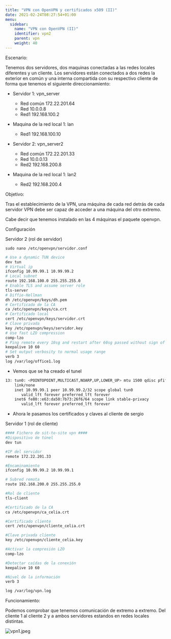 ```yaml
---
title: "VPN con OpenVPN y certificados x509 (II)"
date: 2021-02-24T08:27:54+01:00
menu:
  sidebar:
    name: "VPN con OpenVPN (II)"
    identifier: vpn2
    parent: vpn
    weight: 40
---
```


Escenario:

Tenemos dos servidores, dos maquinas conectadas a las redes locales diferentes y un cliente. Los servidores están conectados a dos redes la exterior en común y una interna compartida con su respectivo cliente de forma que tenemos el siguiente direccionamiento:


* Servidor 1: vpn_server
  * Red común 172.22.201.64
  * Red 10.0.0.8
  * Red1 192.168.100.2
* Maquina de la red local 1: lan
  * Red1 192.168.100.10

* Servidor 2: vpn_server2
  * Red común 172.22.201.33
  * Red 10.0.0.13
  * Red2 192.168.200.8
* Maquina de la red local 1: lan2
  * Red2 192.168.200.4


Objetivo:

Tras el establecimiento de la VPN, una máquina de cada red detrás de cada servidor VPN debe ser capaz de acceder a una máquina del otro extremo.

Cabe decir que tenemos instalado en las 4 máquinas el paquete openvpn.

Configuración

Servidor 2 (rol de servidor)

`sudo nano /etc/openvpn/servidor.conf `

```sh
# Use a dynamic TUN device
dev tun
# Virtual ip
ifconfig 10.99.99.1 10.99.99.2
# Local subnet
route 192.168.100.0 255.255.255.0
# Enable TLS and assume server role
tls-server
# Diffie-Hellman
dh /etc/openvpn/keys/dh.pem
# Certificado de la CA
ca /etc/openvpn/keys/ca.crt
# Certificado local
cert /etc/openvpn/keys/servidor.crt
# Clave privada 
key /etc/openvpn/keys/servidor.key
# Use fast LZO compression
comp-lzo
# Ping remote every 10sg and restart after 60sg passed without sign of file from remote.
keepalive 10 60
# Set output verbosity to normal usage range
verb 3
log /var/log/office1.log

```

* Vemos que se ha creado el tunel

```sh
13: tun0: <POINTOPOINT,MULTICAST,NOARP,UP,LOWER_UP> mtu 1500 qdisc pfifo_fast state UNKNOWN group default qlen 100
    link/none 
    inet 10.99.99.1 peer 10.99.99.2/32 scope global tun0
       valid_lft forever preferred_lft forever
    inet6 fe80::e63:da50:7b73:26f6/64 scope link stable-privacy 
       valid_lft forever preferred_lft forever
```


* Ahora le pasamos los certificados y claves al cliente de sergio


Servidor 1 (rol de cliente)

```sh
#### Fichero de sit-to-site vpn ####
#Dispositivo de túnel
dev tun

#IP del servidor
remote 172.22.201.33

#Encaminamiento
ifconfig 10.99.99.2 10.99.99.1

# Subred remota
route 192.168.200.0 255.255.255.0

#Rol de cliente
tls-client

#Certificado de la CA
ca /etc/openvpn/ca_celia.crt

#Certificado cliente
cert /etc/openvpn/cliente_celia.crt

#Clave privada cliente
key /etc/openvpn/cliente_celia.key

#Activar la compresión LZO
comp-lzo

#Detectar caídas de la conexión
keepalive 10 60

#Nivel de la información
verb 3

log /var/log/vpn.log

```

Funcionamiento:

Podemos comprobar que tenemos comunicación de extremo a extremo. Del cliente 1 al cliente 2 y a ambos servidores estandos en redes locales distintas.

![vpn1.jpeg](/images/posts/vpn/vpn1.jpeg)

